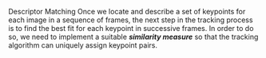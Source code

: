 Descriptor Matching
Once we locate and describe a set of keypoints for each image in a sequence of frames, the next step in the tracking process is to find the best fit for each keypoint in successive frames. In order to do so, we need to implement a suitable ***similarity measure*** so that the tracking algorithm can uniquely assign keypoint pairs.
